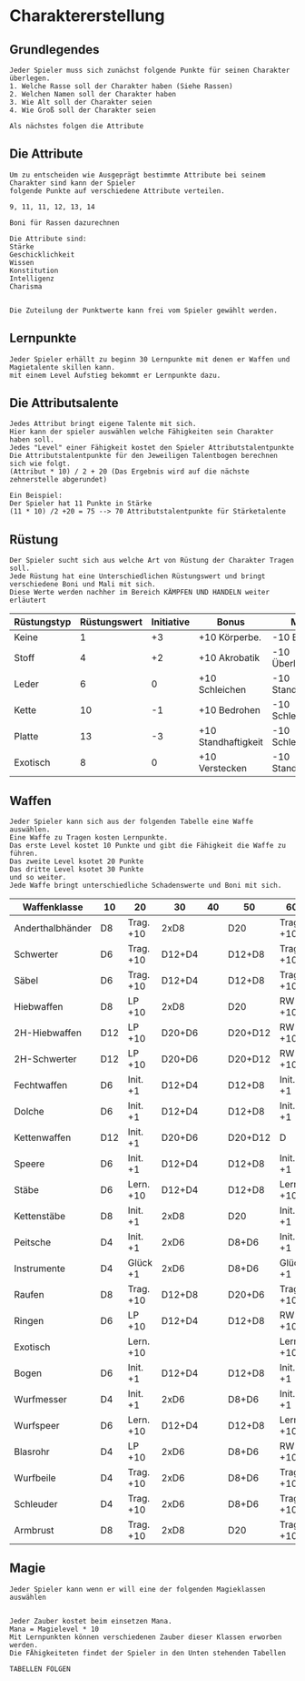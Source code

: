 # Charaktererstellung


## Grundlegendes

```
Jeder Spieler muss sich zunächst folgende Punkte für seinen Charakter überlegen. 
1. Welche Rasse soll der Charakter haben (Siehe Rassen)
2. Welchen Namen soll der Charakter haben 
3. Wie Alt soll der Charakter seien 
4. Wie Groß soll der Charakter seien

Als nächstes folgen die Attribute
```

## Die Attribute

```
Um zu entscheiden wie Ausgeprägt bestimmte Attribute bei seinem Charakter sind kann der Spieler
folgende Punkte auf verschiedene Attribute verteilen. 

9, 11, 11, 12, 13, 14

Boni für Rassen dazurechnen

Die Attribute sind: 
Stärke
Geschicklichkeit
Wissen
Konstitution
Intelligenz
Charisma


Die Zuteilung der Punktwerte kann frei vom Spieler gewählt werden. 
```
## Lernpunkte
```
Jeder Spieler erhällt zu beginn 30 Lernpunkte mit denen er Waffen und Magietalente skillen kann.
mit einem Level Aufstieg bekommt er Lernpunkte dazu. 
```
## Die Attributsalente

```
Jedes Attribut bringt eigene Talente mit sich. 
Hier kann der spieler auswählen welche Fähigkeiten sein Charakter haben soll. 
Jedes "Level" einer Fähigkeit kostet den Spieler Attributstalentpunkte
Die Attributstalentpunkte für den Jeweiligen Talentbogen berechnen sich wie folgt.
(Attribut * 10) / 2 + 20 (Das Ergebnis wird auf die nächste zehnerstelle abgerundet)

Ein Beispiel: 
Der Spieler hat 11 Punkte in Stärke
(11 * 10) /2 +20 = 75 --> 70 Attributstalentpunkte für Stärketalente 

```

## Rüstung

```
Der Spieler sucht sich aus welche Art von Rüstung der Charakter Tragen soll. 
Jede Rüstung hat eine Unterschiedlichen Rüstungswert und bringt verschiedene Boni und Mali mit sich.
Diese Werte werden nachher im Bereich KÄMPFEN UND HANDELN weiter erläutert
``` 

| Rüstungstyp | Rüstungswert | Initiative | Bonus               | Malus               |
| ----------- | ------------ | ---------- | ------------------- | ------------------- |
| Keine       | 1            | +3         | +10 Körperbe.       | -10 Bedrohen        |
| Stoff       | 4            | +2         | +10 Akrobatik       | -10 Überleben       |
| Leder       | 6            | 0          | +10 Schleichen      | -10 Standhaftigkeit |
| Kette       | 10           | -1         | +10 Bedrohen        | -10 Schleichen      |
| Platte      | 13           | -3         | +10 Standhaftigkeit | -10 Schleichen      |
| Exotisch    | 8            | 0          | +10 Verstecken      | -10 Standhaftigkeit |

## Waffen

```
Jeder Spieler kann sich aus der folgenden Tabelle eine Waffe auswählen. 
Eine Waffe zu Tragen kosten Lernpunkte. 
Das erste Level kostet 10 Punkte und gibt die Fähigkeit die Waffe zu führen.
Das zweite Level ksotet 20 Punkte
Das dritte Level ksotet 30 Punkte
und so weiter.
Jede Waffe bringt unterschiedliche Schadenswerte und Boni mit sich. 

```

| Waffenklasse     | 10  | 20        | 30     | 40  | 50      | 60        | 70      | 80  | 90         | 100      |
| ---------------- | --- | --------- | ------ | --- | ------- | --------- | ------- | --- | ---------- | -------- |
| Anderthalbhänder | D8  | Trag. +10 | 2xD8   |     | D20     | Trag. +10 | 2xD20   |     | Stärke + 1 | 3xD20    |
| Schwerter        | D6  | Trag. +10 | D12+D4 |     | D12+D8  | Trag. +10 | D20+D12 |     | Stärke + 1 | 2xD20    |
| Säbel            | D6  | Trag. +10 | D12+D4 |     | D12+D8  | Trag. +10 | D20+D12 |     | Stärke + 1 | 2xD20    |
| Hiebwaffen       | D8  | LP  +10   | 2xD8   |     | D20     | RW  +10   | 2xD20   |     | Konst + 1  | 3xD20    |
| 2H-Hiebwaffen    | D12 | LP  +10   | D20+D6 |     | D20+D12 | RW  +10   | 3xD20   |     | Konst + 1  | 4xD20    |
| 2H-Schwerter     | D12 | LP  +10   | D20+D6 |     | D20+D12 | RW  +10   | 3xD20   |     | Konst + 1  | 4xD20    |
| Fechtwaffen      | D6  | Init. +1  | D12+D4 |     | D12+D8  | Init. +1  | D20+D12 |     | Gesch + 1  | 2xD20    |
| Dolche           | D6  | Init. +1  | D12+D4 |     | D12+D8  | Init. +1  | D20+D12 |     | Gesch + 1  | 2xD20    |
| Kettenwaffen     | D12 | Init. +1  | D20+D6 |     | D20+D12 | D         | 3xD20   |     | Gesch + 1  | 4xD20    |
| Speere           | D6  | Init. +1  | D12+D4 |     | D12+D8  | Init. +1  | D20+D12 |     | Gesch + 1  | 2xD20    |
| Stäbe            | D6  | Lern. +10 | D12+D4 |     | D12+D8  | Lern. +10 | D20+D12 |     | Weis + 1   | 2xD20    |
| Kettenstäbe      | D8  | Init. +1  | 2xD8   |     | D20     | Init. +1  | 2xD20   |     | Gesch + 1  | 3xD20    |
| Peitsche         | D4  | Init. +1  | 2xD6   |     | D8+D6   | Init. +1  | D20     |     | Gesch + 1  | D20+D8   |
| Instrumente      | D4  | Glück +1  | 2xD6   |     | D8+D6   | Glück +1  | D20     |     | Cha + 1    | D20+D8   |
| Raufen           | D8  | Trag. +10 | D12+D8 |     | D20+D6  | Trag. +10 | 2xD20   |     | Stärke + 1 | 2xD20+D8 |
| Ringen           | D6  | LP  +10   | D12+D4 |     | D12+D8  | RW  +10   | D20+D12 |     | Konst + 1  | 2xD20+D4 |
| Exotisch         |     | Lern. +10 |        |     |         | Lern. +10 |         |     | Int + 1    |          |
| Bogen            | D6  | Init. +1  | D12+D4 |     | D12+D8  | Init. +1  | D20+D12 |     | Gesch + 1  | 2xD20    |
| Wurfmesser       | D4  | Init. +1  | 2xD6   |     | D8+D6   | Init. +1  | D20     |     | Gesch + 1  | D20+D8   |
| Wurfspeer        | D6  | Lern. +10 | D12+D4 |     | D12+D8  | Lern. +10 | D20+D12 |     | Weis + 1   | 2xD20    |
| Blasrohr         | D4  | LP  +10   | 2xD6   |     | D8+D6   | RW  +10   | D20     |     | Konst + 1  | D20+D8   |
| Wurfbeile        | D4  | Trag. +10 | 2xD6   |     | D8+D6   | Trag. +10 | D20     |     | Stärke + 1 | D20+D8   |
| Schleuder        | D4  | Trag. +10 | 2xD6   |     | D8+D6   | Trag. +10 | D20     |     | Stärke + 1 | D20+D8   |
| Armbrust         | D8  | Trag. +10 | 2xD8   |     | D20     | Trag. +10 | 2xD20   |     | Stärke + 1 | 3xD20    |


## Magie

```
Jeder Spieler kann wenn er will eine der folgenden Magieklassen auswählen


Jeder Zauber kostet beim einsetzen Mana. 
Mana = Magielevel * 10
Mit Lernpunkten können verschiedenen Zauber dieser Klassen erworben werden. 
Die FÄhigkeiteten findet der Spieler in den Unten stehenden Tabellen 

TABELLEN FOLGEN
```
